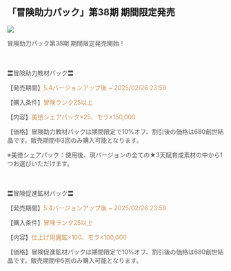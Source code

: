 ## 「冒険助力パック」第38期 期間限定発売
<img src="https://sdk.hoyoverse.com/upload/ann/2025/01/21/9037e1059723427dac1aa811cb4e8ff1_8215334319463996070.jpg">
<p style="white-space: pre-wrap; text-align: left;"><span style="color:rgba(85,85,85,1)">冒険助力パック第38期 期間限定発売開始！</span></p><p style="white-space: pre-wrap; min-height: 1.5em; text-align: left;"></p><p style="white-space: pre-wrap; text-align: left;"><span style="color:rgba(85,85,85,1)">〓冒険助力教材パック〓</span></p><p style="white-space: pre-wrap; text-align: left;"><span style="color:rgba(85,85,85,1)">【発売期間】</span><span style="color:rgba(204,146,85,1)">5.4バージョンアップ後 ~ <t class="t_lc" contenteditable="false"><span style="color:rgba(204,146,85,1)">2025/02/26 23:59</span></t></span></p><p style="white-space: pre-wrap; text-align: left;"><span style="color:rgba(85,85,85,1)">【購入条件】</span><span style="color:rgba(204,146,85,1)">冒険ランク25以上</span></p><p style="white-space: pre-wrap; text-align: left;"><span style="color:rgba(85,85,85,1)">【内容】</span><span style="color:rgba(204,146,85,1)">美徳シェアパック×25、モラ×150,000</span></p><p style="white-space: pre-wrap; text-align: left;"><span style="color:rgba(85,85,85,1)">【価格】冒険助力教材パックは期間限定で10%オフ、割引後の価格は680創世結晶です。販売期間中3回のみ購入可能となります。</span></p><p style="white-space: pre-wrap; text-align: left;"><span style="color:rgba(85,85,85,1)">※美徳シェアパック：使用後、現バージョンの全ての★3天賦育成素材の中から1つお選びいただけます。</span></p><p style="white-space: pre-wrap; min-height: 1.5em; text-align: left;"><span style="color:rgba(85,85,85,1)"> </span></p><p style="white-space: pre-wrap; text-align: left;"><span style="color:rgba(85,85,85,1)">〓冒険促進鉱材パック〓</span></p><p style="white-space: pre-wrap; text-align: left;"><span style="color:rgba(85,85,85,1)">【発売期間】</span><span style="color:rgba(204,146,85,1)">5.4バージョンアップ後 ~ <t class="t_lc" contenteditable="false"><span style="color:rgba(204,146,85,1)">2025/02/26 23:59</span></t></span></p><p style="white-space: pre-wrap; text-align: left;"><span style="color:rgba(85,85,85,1)">【購入条件】</span><span style="color:rgba(204,146,85,1)">冒険ランク25以上</span></p><p style="white-space: pre-wrap; text-align: left;"><span style="color:rgba(85,85,85,1)">【内容】</span><span style="color:rgba(204,146,85,1)">仕上げ用魔鉱×100、モラ×100,000</span></p><p style="white-space: pre-wrap; text-align: left;"><span style="color:rgba(85,85,85,1)">【価格】冒険促進鉱材パックは期間限定で10%オフ、割引後の価格は680創世結晶です。販売期間中5回のみ購入可能となります。</span></p>
